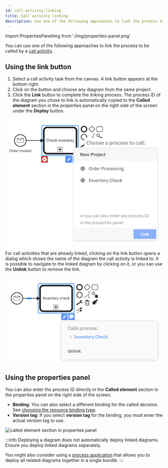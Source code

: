 ```yaml
---
id: call-activity-linking
title: Call activity linking
description: Use one of the following approaches to link the process to be called by a call activity.
---
```


import PropertiesPanelImg from './img/properties-panel.png'

You can use one of the following approaches to link the process to be called by a [call activity](/components/modeler/bpmn/call-activities/call-activities.md).

## Using the link button

1. Select a call activity task from the canvas. A link button appears at the bottom right.
2. Click on the button and choose any diagram from the same project.
3. Click the **Link** button to complete the linking process. The process ID of the diagram you chose to link is automatically copied to the **Called element** section in the properties panel on the right side of the screen under the **Deploy** button.

![overlay](img/overlay.png)

For call activities that are already linked, clicking on the link button opens a dialog which shows the name of the diagram the call activity is linked to. It is possible to navigate to the linked diagram by clicking on it, or you can use the **Unlink** button to remove the link.

![overlay](img/linked.png)

## Using the properties panel

You can also enter the process ID directly in the **Called element** section in the properties panel on the right side of the screen.

- **Binding**: You can also select a different binding for the called decision. See [choosing the resource binding type](/docs/components/best-practices/modeling/choosing-the-resource-binding-type.md).
- **Version tag**: If you select **version tag** for the binding, you must enter the actual version tag to use.

<p><img src={PropertiesPanelImg} alt="called element section in properties panel" style={{width: 430}} /></p>

:::info
Deploying a diagram does not automatically deploy linked diagrams. Ensure you deploy linked diagrams separately.

You might also consider using a [process application](../process-applications.md) that allows you to deploy all related
diagrams together in a single bundle.
:::
